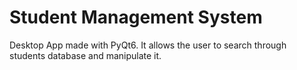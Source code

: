 # Student Management System
Desktop App made with PyQt6.
It allows the user to search through students database and manipulate it.
